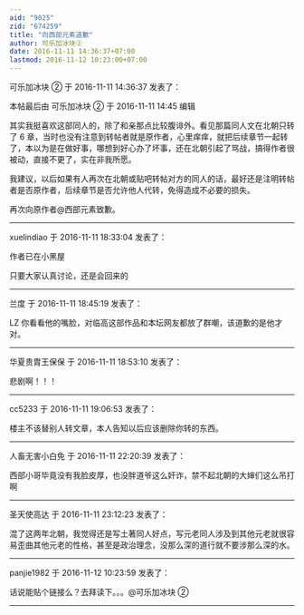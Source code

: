 ```yaml
---
aid: "9025"
zid: "674259"
title: "向西部元素道歉"
author: 可乐加冰块②
date: 2016-11-11 14:36:37+07:00
lastmod: 2016-11-12 10:23:00+07:00
---
```


可乐加冰块 ② 于 2016-11-11 14:36:37 发表了：

本帖最后由 可乐加冰块 ② 于 2016-11-11 14:45 编辑

其实我挺喜欢这部同人的，除了和亲那点比较腹诽外。看见那篇同人文在北朝只转了 6 章，当时也没有注意到转帖者就是原作者，心里痒痒，就把后续章节一起转了，本以为是在做好事，哪想到好心办了坏事，还在北朝引起了骂战，搞得作者很被动，直接不更了，实在非我所愿。

我建议，以后如果有人再次在北朝或贴吧转帖对方的同人的话，最好还是注明转帖者是否原作者，后续章节是否允许他人代转，免得造成不必要的损失。

再次向原作者@西部元素致歉。

---

xuelindiao 于 2016-11-11 18:33:04 发表了：

作者已在小黑屋

只要大家认真讨论，还是会回来的

---

兰度 于 2016-11-11 18:45:19 发表了：

LZ 你看看他的嘴脸，对临高这部作品和本坛网友都放了群嘲，该道歉的是他才对。

---

华夏贵胄王保保 于 2016-11-11 18:53:10 发表了：

悲剧啊！！！

---

cc5233 于 2016-11-11 19:06:53 发表了：

楼主不该替别人转文章，本人告知以后应该删除你转的东西。

---

人畜无害小白免 于 2016-11-11 22:20:39 发表了：

西部小哥毕竟没有我脸皮厚，也没胖道爷这么奸诈，禁不起北朝的大婶们这么吊打啊

---

圣天使高达 于 2016-11-11 23:12:23 发表了：

混了这两年北朝，我觉得还是写土著同人好点，写元老同人涉及到其他元老就很容易歪曲其他元老的性格，甚至是政治理念，没那么深的道行就不要涉那么深的水。

---

panjie1982 于 2016-11-12 10:23:59 发表了：

话说能贴个链接么？去拜读下。。。@可乐加冰块 ②

---
